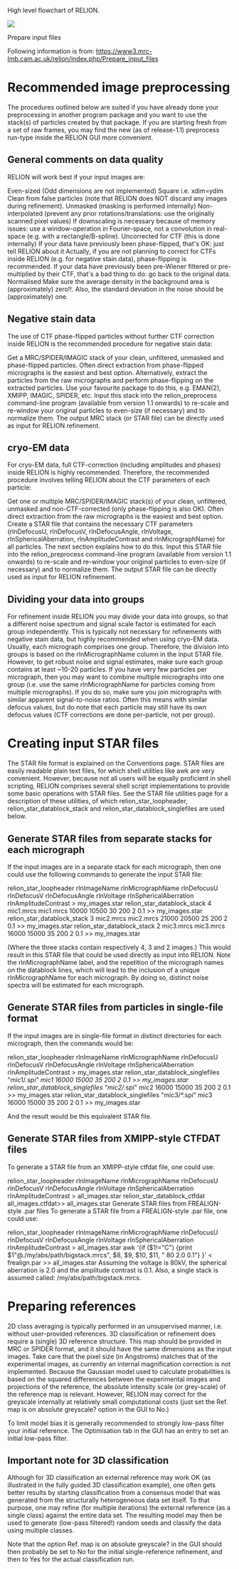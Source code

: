 High level flowchart of RELION. 

![](https://github.com/asdstory/Single-particle-cryo-EM-data-processing/blob/master/Fig%201%20High%20level%20flowchart%20of%20RELION.jpeg)


Prepare input files

Following information is from: https://www3.mrc-lmb.cam.ac.uk/relion/index.php/Prepare_input_files

# Recommended image preprocessing
The procedures outlined below are suited if you have already done your preprocessing in another program package and you want to use the stack(s) of particles created by that package. If you are starting fresh from a set of raw frames, you may find the new (as of release-1.1) preprocess run-type inside the RELION GUI more convenient.

## General comments on data quality
RELION will work best if your input images are:

Even-sized (Odd dimensions are not implemented)
Square i.e. xdim=ydim
Clean from false particles (note that RELION does NOT discard any images during refinement).
Unmasked (masking is performed internally)
Non-interpolated (prevent any prior rotations/translations: use the originally scanned pixel values)
If downscaling is necessary because of memory issues: use a window-operation in Fourier-space, not a convolution in real-space (e.g. with a rectangle/B-spline).
Uncorrected for CTF (this is done internally)
If your data have previously been phase-flipped, that's OK: just tell RELION about it
Actually, if you are not planning to correct for CTFs inside RELION (e.g. for negative stain data), phase-flipping is recommended.
If your data have previously been pre-Wiener filtered or pre-multiplied by their CTF, that's a bad thing to do: go back to the original data.
Normalised Make sure the average density in the background area is (approximately) zero!!. Also, the standard deviation in the noise should be (approximately) one.
## Negative stain data
The use of CTF phase-flipped particles without further CTF correction inside RELION is the recommended procedure for negative stain data:

Get a MRC/SPIDER/IMAGIC stack of your clean, unfiltered, unmasked and phase-flipped particles. Often direct extraction from phase-flipped micrographs is the easiest and best option. Alternatively, extract the particles from the raw micrographs and perform phase-flipping on the extracted particles. Use your favourite package to do this, e.g. EMAN(2), XMIPP, IMAGIC, SPIDER, etc.
Input this stack into the relion_preprocess command-line program (available from version 1.1 onwards) to re-scale and re-window your original particles to even-size (if necessary) and to normalize them. The output MRC stack (or STAR file) can be directly used as input for RELION refinement.
## cryo-EM data
For cryo-EM data, full CTF-correction (including amplitudes and phases) inside RELION is highly recommended. Therefore, the recommended procedure involves telling RELION about the CTF parameters of each particle:

Get one or multiple MRC/SPIDER/IMAGIC stack(s) of your clean, unfiltered, unmasked and non-CTF-corrected (only phase-flipping is also OK). Often direct extraction from the raw micrographs is the easiest and best option.
Create a STAR file that contains the necessary CTF parameters (rlnDefocusU, rlnDefocusV, rlnDefocusAngle, rlnVoltage, rlnSphericalAberration, rlnAmplitudeContrast and rlnMicrographName) for all particles. The next section explains how to do this.
Input this STAR file into the relion_preprocess command-line program (available from version 1.1 onwards) to re-scale and re-window your original particles to even-size (if necessary) and to normalize them. The output STAR file can be directly used as input for RELION refinement.
## Dividing your data into groups
For refinement inside RELION you may divide your data into groups, so that a different noise spectrum and signal scale factor is estimated for each group independently. This is typically not necessary for refinements with negative stain data, but highly recommended when using cryo-EM data. Usually, each micrograph comprises one group. Therefore, the division into groups is based on the rlnMicrographName column in the input STAR file. However, to get robust noise and signal estimates, make sure each group contains at least ~10-20 particles. If you have very few particles per micrograph, then you may want to combine multiple micrographs into one group (i.e. use the same rlnMicrographName for particles coming from multiple micrographs). If you do so, make sure you join micrographs with similar apparent signal-to-noise ratios. Often this means with similar defocus values, but do note that each particle may still have its own defocus values (CTF corrections are done per-particle, not per group).

# Creating input STAR files
The STAR file format is explained on the Conventions page. STAR files are easily readable plain text files, for which shell utilities like awk are very convenient. However, because not all users will be equally proficient in shell scripting, RELION comprises several shell script implementations to provide some basic operations with STAR files. See the STAR file utilities page for a description of these utilities, of which relion_star_loopheader, relion_star_datablock_stack and relion_star_datablock_singlefiles are used below.

## Generate STAR files from separate stacks for each micrograph
If the input images are in a separate stack for each micrograph, then one could use the following commands to generate the input STAR file:


relion_star_loopheader rlnImageName rlnMicrographName rlnDefocusU rlnDefocusV rlnDefocusAngle rlnVoltage rlnSphericalAberration rlnAmplitudeContrast > my_images.star
relion_star_datablock_stack 4 mic1.mrcs mic1.mrcs 10000 10500 30 200 2 0.1  >> my_images.star
relion_star_datablock_stack 3 mic2.mrcs mic2.mrcs 21000 20500 25 200 2 0.1  >> my_images.star
relion_star_datablock_stack 2 mic3.mrcs mic3.mrcs 16000 15000 35 200 2 0.1  >> my_images.star

(Where the three stacks contain respectively 4, 3 and 2 images.) This would result in this STAR file that could be used directly as input into RELION. Note the rlnMicrographName label, and the repetition of the micrograph names on the datablock lines, which will lead to the inclusion of a unique rlnMicrographName for each micrograph. By doing so, distinct noise spectra will be estimated for each micrograph.

## Generate STAR files from particles in single-file format
If the input images are in single-file format in distinct directories for each micrograph, then the commands would be:

relion_star_loopheader rlnImageName rlnMicrographName rlnDefocusU rlnDefocusV rlnDefocusAngle rlnVoltage rlnSphericalAberration rlnAmplitudeContrast > my_images.star
relion_star_datablock_singlefiles "mic1/*.spi" mic1 16000 15000 35 200 2 0.1  >> my_images.star
relion_star_datablock_singlefiles "mic2/*.spi" mic2 16000 15000 35 200 2 0.1  >> my_images.star
relion_star_datablock_singlefiles "mic3/*.spi" mic3 16000 15000 35 200 2 0.1  >> my_images.star

And the result would be this equivalent STAR file.

## Generate STAR files from XMIPP-style CTFDAT files
To generate a STAR file from an XMIPP-style ctfdat file, one could use:

relion_star_loopheader rlnImageName rlnMicrographName rlnDefocusU rlnDefocusV rlnDefocusAngle rlnVoltage rlnSphericalAberration rlnAmplitudeContrast > all_images.star
relion_star_datablock_ctfdat all_images.ctfdat>>  all_images.star
Generate STAR files from FREALIGN-style .par files
To generate a STAR file from a FREALIGN-style .par file, one could use:

relion_star_loopheader rlnImageName rlnMicrographName rlnDefocusU rlnDefocusV rlnDefocusAngle rlnVoltage rlnSphericalAberration rlnAmplitudeContrast > all_images.star
awk '{if ($1!="C") {print $1"@./my/abs/path/bigstack.mrcs", $8, $9, $10, $11, " 80 2.0 0.1"}  }' < frealign.par >> all_images.star
Assuming the voltage is 80kV, the spherical aberration is 2.0 and the amplitude contrast is 0.1. Also, a single stack is assumed called: /my/abs/path/bigstack.mrcs.

# Preparing references
2D class averaging is typically performed in an unsupervised manner, i.e. without user-provided references. 3D classification or refinement does require a (single) 3D reference structure. This map should be provided in MRC or SPIDER format, and it should have the same dimensions as the input images. Take care that the pixel size (in Angstroms) matches that of the experimental images, as currently an internal magnification correction is not implemented. Because the Gaussian model used to calculate probabilities is based on the squared differences between the experimental images and projections of the reference, the absolute intensity scale (or grey-scale) of the reference map is relevant. However, RELION may correct for the greyscale internally at relatively small computational costs (just set the Ref. map is on absolute greyscale? option in the GUI to No.)

To limit model bias it is generally recommended to strongly low-pass filter your initial reference. The Optimisation tab in the GUI has an entry to set an initial low-pass filter.

## Important note for 3D classification
Although for 3D classification an external reference may work OK (as illustrated in the fully guided 3D classification example), one often gets better results by starting classification from a consensus model that was generated from the structurally heterogeneous data set itself. To that purpose, one may refine (for multiple iterations) the external reference (as a single class) against the entire data set. The resulting model may then be used to generate (low-pass filtered!) random seeds and classify the data using multiple classes.

Note that the option Ref. map is on absolute greyscale? in the GUI should then probably be set to No for the initial single-reference refinement, and then to Yes for the actual classification run.
